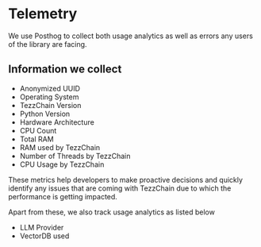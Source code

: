 # Telemetry

We use Posthog to collect both usage analytics as well as errors any users of the library are facing.

## Information we collect

- Anonymized UUID
- Operating System
- TezzChain Version
- Python Version
- Hardware Architecture
- CPU Count
- Total RAM
- RAM used by TezzChain
- Number of Threads by TezzChain
- CPU Usage by TezzChain

These metrics help developers to make proactive decisions and quickly identify any issues that are coming with TezzChain due to which the performance is getting impacted.

Apart from these, we also track usage analytics as listed below

- LLM Provider
- VectorDB used